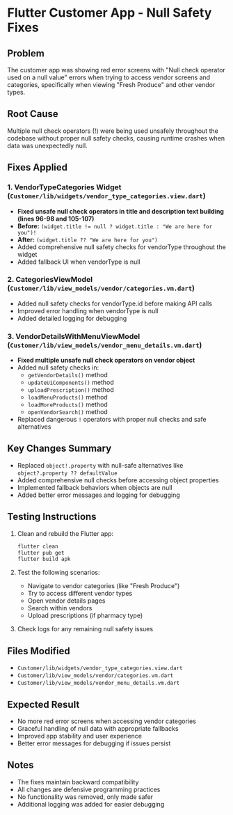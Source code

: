 # Flutter Customer App - Null Safety Fixes

## Problem
The customer app was showing red error screens with "Null check operator used on a null value" errors when trying to access vendor screens and categories, specifically when viewing "Fresh Produce" and other vendor types.

## Root Cause
Multiple null check operators (!) were being used unsafely throughout the codebase without proper null safety checks, causing runtime crashes when data was unexpectedly null.

## Fixes Applied

### 1. VendorTypeCategories Widget (`Customer/lib/widgets/vendor_type_categories.view.dart`)
- **Fixed unsafe null check operators in title and description text building (lines 96-98 and 105-107)**
- **Before:** `(widget.title != null ? widget.title : "We are here for you")!`
- **After:** `(widget.title ?? "We are here for you")`
- Added comprehensive null safety checks for vendorType throughout the widget
- Added fallback UI when vendorType is null

### 2. CategoriesViewModel (`Customer/lib/view_models/vendor/categories.vm.dart`)
- Added null safety checks for vendorType.id before making API calls
- Improved error handling when vendorType is null
- Added detailed logging for debugging

### 3. VendorDetailsWithMenuViewModel (`Customer/lib/view_models/vendor_menu_details.vm.dart`)
- **Fixed multiple unsafe null check operators on vendor object**
- Added null safety checks in:
  - `getVendorDetails()` method
  - `updateUiComponents()` method
  - `uploadPrescription()` method
  - `loadMenuProducts()` method
  - `loadMoreProducts()` method
  - `openVendorSearch()` method
- Replaced dangerous `!` operators with proper null checks and safe alternatives

## Key Changes Summary
- Replaced `object!.property` with null-safe alternatives like `object?.property ?? defaultValue`
- Added comprehensive null checks before accessing object properties
- Implemented fallback behaviors when objects are null
- Added better error messages and logging for debugging

## Testing Instructions
1. Clean and rebuild the Flutter app:
   ```bash
   flutter clean
   flutter pub get
   flutter build apk
   ```

2. Test the following scenarios:
   - Navigate to vendor categories (like "Fresh Produce")
   - Try to access different vendor types
   - Open vendor details pages
   - Search within vendors
   - Upload prescriptions (if pharmacy type)

3. Check logs for any remaining null safety issues

## Files Modified
- `Customer/lib/widgets/vendor_type_categories.view.dart`
- `Customer/lib/view_models/vendor/categories.vm.dart`  
- `Customer/lib/view_models/vendor_menu_details.vm.dart`

## Expected Result
- No more red error screens when accessing vendor categories
- Graceful handling of null data with appropriate fallbacks
- Improved app stability and user experience
- Better error messages for debugging if issues persist

## Notes
- The fixes maintain backward compatibility
- All changes are defensive programming practices
- No functionality was removed, only made safer
- Additional logging was added for easier debugging
